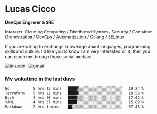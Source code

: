 # Lucas Cicco

**DevOps Engineer & SRE**

Interests: Clouding Computing / Distributed System / Security / Container Orchestration / DevOps / Automatization / Golang / SELinux

If you are willing to exchange knowledge about languages, programming skills and culture. I'd like you to know I am very interested on it, then you can reach me through those social medias:

<div style="display: flex; align-items: center; gap: 10px;">
  <a href="https://www.linkedin.com/in/lucas-vitor-de-cicco" target="_blank">
    <img
      src="https://img.shields.io/badge/-LinkedIn-%230077B5?style=for-the-badge&logo=linkedin&logoColor=white"
      alt="linkedin"
      target="_blank" 
    />
  </a>
  <a href="mailto:lucasvitorx1@gmail.com">
      <img
        src="https://img.shields.io/badge/-Gmail-%23333?style=for-the-badge&logo=gmail&logoColor=white"
        alt="gmail"
        target="_blank"
      />
  </a>
</div>

### My wakatime in the last days

<!--START_SECTION:waka-->

```txt
Go           5 hrs 23 mins   ████▓░░░░░░░░░░░░░░░░░░░░   19.24 %
Terraform    5 hrs 12 mins   ████▓░░░░░░░░░░░░░░░░░░░░   18.56 %
Bash         4 hrs 56 mins   ████▒░░░░░░░░░░░░░░░░░░░░   17.62 %
YAML         4 hrs 27 mins   ████░░░░░░░░░░░░░░░░░░░░░   15.89 %
Markdown     2 hrs 5 mins    ██░░░░░░░░░░░░░░░░░░░░░░░   07.48 %
```

<!--END_SECTION:waka-->
